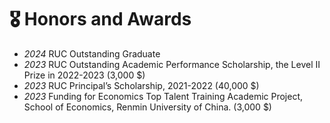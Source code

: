 <span class='anchor' id='honors'></span>



# 🎖 Honors and Awards

- *2024* RUC Outstanding Graduate
- *2023* RUC Outstanding Academic Performance Scholarship, the Level II Prize in 2022-2023 (3,000 $)
- *2023* RUC Principal’s Scholarship, 2021-2022 (40,000 $)
- *2023* Funding for Economics Top Talent Training Academic Project, School of Economics, Renmin University of China. (3,000 $)
